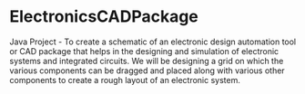 # ElectronicsCADPackage
Java Project - To create a schematic of an electronic design automation tool or CAD package that helps in the designing and simulation of electronic systems and integrated circuits. We will be designing a grid on which the various components can be dragged and placed along with various other components to create a rough layout of an electronic system.
